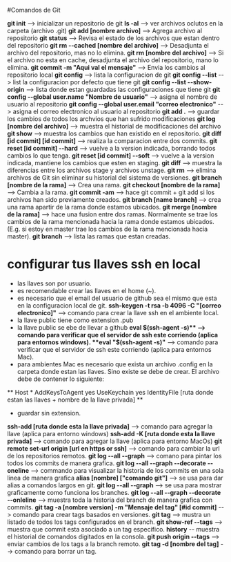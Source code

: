 #Comandos de Git

**git init** --> inicializar un repositorio de git
**ls -al** --> ver archivos oclutos en la carpeta (archivo .git)
**git add [nombre archivo]** --> Agrega archivo al repositorio
**git status** --> Revisa el estado de los archivos que estan dentro del repositorio
**git rm --cached [nombre del archivo]** --> Desadjunta el archivo del repositorio, mas no lo elimina.
**git rm [nombre del archivo]** --> Si el archivo no esta en cache, desadjunta el archivo del repositorio, mano lo elimina.
**git commit -m "Aqui val el mensaje"** --> Envia los cambios al repositorio local
**git config** --> lista la configuracion de git
**git config --list** --> list la configuracion por defecto que tiene git
**git config --list --show-origin** --> lista donde estan guardadas las configuraciones que tiene git
**git config --global user.name "Nombre de usuario"** --> asigna el nombre de usuario al repositorio
**git config --global user.email "correo electronico"** --> asigna el correo electronico al usuario al repositorio
**git add .** --> guardar los cambios de todos los archvios que han sufrido modificaciones
**git log [nombre del archivo]** --> muestra el historial de modificaciones del archivo
**git show** --> muestra los cambios que han existido en el repositorio.
**git diff [id commit] [id commit]** --> realiza la comparacion entre dos commits.
**git reset [id commit] --hard** --> vuelve a la version indicada, borrando todos cambios lo que tenga.
**git reset [id commit] --soft** --> vuelve a la version indicada, mantiene los cambios que esten en staging.
**git diff** --> muestra la diferencias entre los archivos stage y archivos unstage.
**git rm** --> elimina archivos de Git sin eliminar su historial del sistema de versiones.
**git branch [nombre de la rama]** --> Crea una rama.
**git checkout [nombre de la rama]** --> Cambia a la rama.
**git commit -am** --> hace git commit + git add si los archivos han sido previamente creados.
**git branch [name branch]** --> crea una rama apartir de la rama donde estamos ubicados.
**git merge [nombre de la rama]** --> hace una fusion entre dos ramas. Normalmente se trae los cambios de la rama mencionada hacia la rama donde estamos ubicados. (E.g. si estoy en master trae los cambios de la rama mencionada hacia master).
**git branch** --> lista las ramas que estan creadas.
# **configurar tus llaves ssh en local**
- las llaves son por usuario.
- es recomendable crear las llaves en el home (~).
- es necesario que el email del usuario de github sea el mismo que esta en la configuracion local de git.
**ssh-keygen -t rsa -b 4096 -C "[correo electronico]"** --> comando para crear la llave ssh en el ambiente local.
- la llave public tiene como extension .pub
- la llave public se ebe de llevar a github
**eval $(ssh-agent -s)** --> comando para verificar que el servidor de ssh este corriendo (aplica para entornos windows).
**eval "$(ssh-agent -s)"** --> comando para verificar que el servidor de ssh este corriendo (aplica para entornos Mac).
- para ambientes Mac es necesario que exista un archivo .config en la carpeta donde estan las llaves. Sino existe se debe de crear. El archivo debe de contener lo siguiente:

**
Host *
        AddKeysToAgent yes
        UseKeychain yes
        IdentityFile [ruta donde estan las llaves + nombre de la llave privada]
**
- guardar sin extension.

**ssh-add [ruta donde esta la llave privada]** --> comando para agregar la llave (aplica para entorno windows)
**ssh-add -K [ruta donde esta la llave privada]** --> comando para agregar la llave (aplica para entorno MacOs)
**git remote set-url origin [url en https or ssh]** --> comando para cambiar la url de los repositorios remotos.
**git log --all --graph** --> comano para pintar los todos los commits de manera grafica.
**git log --all --graph --decorate --oneline** --> commando para visualizar la historia de los commits en una sola linea de manera grafica
**alias [nombre] ["comando git"]** --> se usa para dar alias a comandos largos en git.
**git log --all --graph** --> se usa para mostrar graficamente como funciona los branches.
**git log --all --graph --decorate --onleline** --> muestra toda la historia del branch de manera grafica con commits.
**git tag -a [nombre version] -m "Mensaje del tag" [#id commit]** --> comando para crear tags basados en versiones.
**git tag** --> mustra un listado de todos los tags configurados en el branch.
**git show-ref --tags** --> muestra que commit esta asociado a un tag especifico.
**history** -- muestra el historial de comandos digitados en la consola.
**git push origin --tags** --> enviar cambios de los tags a la branch remoto.
**git tag -d [nombre del tag]** --> comando para borrar un tag.




 